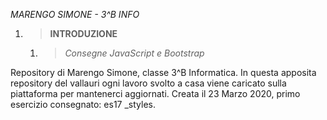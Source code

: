 *MARENGO SIMONE - 3^B INFO*
  1. > **INTRODUZIONE**
     1. > *Consegne JavaScript e Bootstrap*
     
 Repository di Marengo Simone, classe 3^B Informatica. In questa apposita repository del vallauri ogni lavoro svolto a casa viene
 caricato sulla piattaforma per mantenerci aggiornati.
 Creata il 23 Marzo 2020, primo esercizio consegnato: es17 _styles.
  

  

